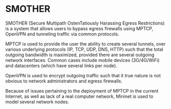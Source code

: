 SMOTHER
=============
SMOTHER (Secure Multipath OstenTatiously Harassing Egress Restrictions) is
a system that allows users to bypass egress firewalls using MPTCP, OpenVPN and
tunneling traffic via common protocols.

MPTCP is used to provide the user the ability to create several tunnels, over
various underlying protocols (IP, TCP, UDP, DNS, HTTP) such that the total
outgoing bandwidth is maximized, provided there are several outgoing network
interfaces. Common cases include mobile devices (3G/4G/WiFi) and datacenters
(which have several links per node).

OpenVPN is used to encrypt outgoing traffic such that it true nature is not
obvious to network administrators and egress firewalls.

Because of issues pertaining to the deployment of MPTCP in the current Internet,
as well as lack of a real computer network, Mininet is used to model several
network nodes.
